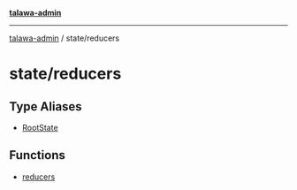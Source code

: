 [**talawa-admin**](../../README.md)

***

[talawa-admin](../../README.md) / state/reducers

# state/reducers

## Type Aliases

- [RootState](type-aliases/RootState.md)

## Functions

- [reducers](functions/reducers.md)
